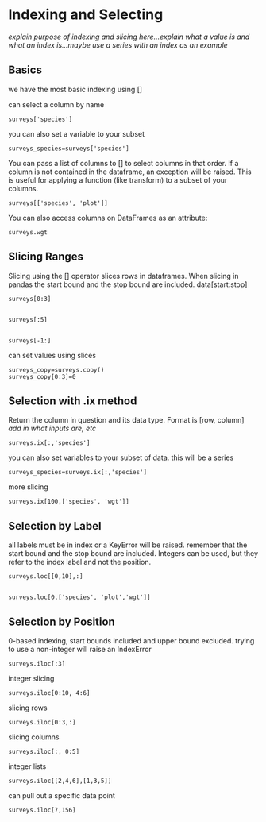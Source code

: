 
# Indexing and Selecting

*explain purpose of indexing and slicing here...explain what a value is and what
an index is...maybe use a series with an index as an example*

## Basics

we have the most basic indexing using []

can select a column by name


    surveys['species']

you can also set a variable to your subset


    surveys_species=surveys['species']

You can pass a list of columns to [] to select columns in that order. If a
column is not contained in the dataframe, an exception will be raised. This is
useful for applying a function (like transform) to a subset of your columns.


    surveys[['species', 'plot']]

You can also access columns on DataFrames as an attribute:


    surveys.wgt

## Slicing Ranges

Slicing using the [] operator slices rows in dataframes. When slicing in pandas
the start bound and the stop bound are included. data[start:stop]


    surveys[0:3]


    surveys[:5]


    surveys[-1:]

can set values using slices


    surveys_copy=surveys.copy()
    surveys_copy[0:3]=0

## Selection with .ix method

Return the column in question and its data type. Format is [row, column] *add in
what inputs are, etc*


    surveys.ix[:,'species']

you can also set variables to your subset of data. this will be a series


    surveys_species=surveys.ix[:,'species']

more slicing


    surveys.ix[100,['species', 'wgt']]

## Selection by Label

all labels must be in index or a KeyError will be raised. remember that the
start bound and the stop bound are included. Integers can be used, but they
refer to the index label and not the position.


    surveys.loc[[0,10],:]


    surveys.loc[0,['species', 'plot','wgt']]

## Selection by Position

0-based indexing, start bounds included and upper bound excluded. trying to use
a non-integer will raise an IndexError


    surveys.iloc[:3]

integer slicing


    surveys.iloc[0:10, 4:6]

slicing rows


    surveys.iloc[0:3,:]

slicing columns


    surveys.iloc[:, 0:5]

integer lists


    surveys.iloc[[2,4,6],[1,3,5]]

can pull out a specific data point


    surveys.iloc[7,156]
